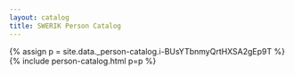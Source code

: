 ```yaml
---
layout: catalog
title: SWERIK Person Catalog
---
```

{% assign p = site.data._person-catalog.i-BUsYTbnmyQrtHXSA2gEp9T %}
{% include person-catalog.html p=p %}

